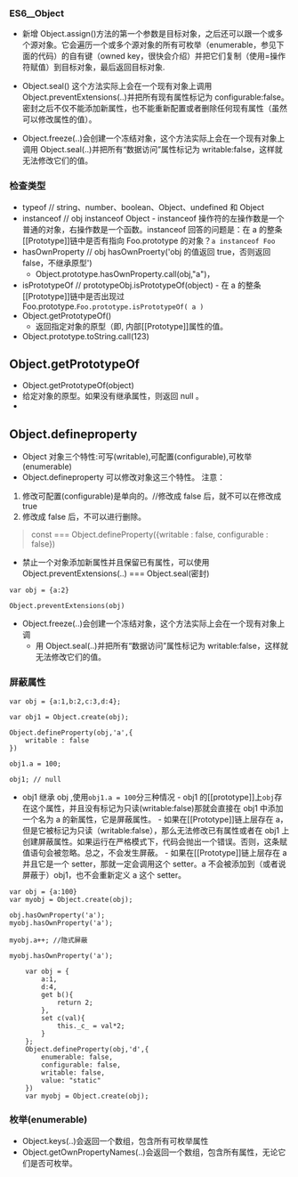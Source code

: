 ### ES6\_\_Object

- 新增 Object.assign()方法的第一个参数是目标对象，之后还可以跟一个或多个源对象。它会遍历一个或多个源对象的所有可枚举（enumerable，参见下面的代码）的自有键（owned key，很快会介绍）并把它们复制（使用=操作符赋值）到目标对象，最后返回目标对象.

- Object.seal() 这个方法实际上会在一个现有对象上调用 Object.preventExtensions(..)并把所有现有属性标记为 configurable:false。密封之后不仅不能添加新属性，也不能重新配置或者删除任何现有属性（虽然可以修改属性的值）。

- Object.freeze(..)会创建一个冻结对象，这个方法实际上会在一个现有对象上调用 Object.seal(..)并把所有“数据访问”属性标记为 writable:false，这样就无法修改它们的值。

### 检查类型

- typeof // string、number、boolean、Object、undefined 和 Object
- instanceof // obj instanceof Object - instanceof 操作符的左操作数是一个普通的对象，右操作数是一个函数。instanceof 回答的问题是：在 a 的整条[[Prototype]]链中是否有指向 Foo.prototype 的对象？`a instanceof Foo`
- hasOwnProperty // obj hasOwnProerty('obj 的值返回 true，否则返回 false，不继承原型')
  - Object.prototype.hasOwnProperty.call(obj,"a")，
- isPrototypeOf // prototypeObj.isPrototypeOf(object) - 在 a 的整条[[Prototype]]链中是否出现过 Foo.prototype.`Foo.prototype.isPrototypeOf( a )`
- Object.getPrototypeOf()
  - 返回指定对象的原型（即, 内部[[Prototype]]属性的值。
- Object.prototype.toString.call(123)

## Object.getPrototypeOf

- Object.getPrototypeOf(object)
- 给定对象的原型。如果没有继承属性，则返回 null 。
-

## Object.defineproperty

- Object 对象三个特性:可写(writable),可配置(configurable),可枚举(enumerable)
- Object.defineproperty 可以修改对象这三个特性。
  注意：

1. 修改可配置(configurable)是单向的。//修改成 false 后，就不可以在修改成 true
2. 修改成 false 后，不可以进行删除。

> const === Object.defineProperty({writable : false, configurable : false})

- 禁止一个对象添加新属性并且保留已有属性，可以使用 Object.preventExtensions(..) === Object.seal(密封)

```
var obj = {a:2}

Object.preventExtensions(obj)
```

- Object.freeze(..)会创建一个冻结对象，这个方法实际上会在一个现有对象上调
  - 用 Object.seal(..)并把所有“数据访问”属性标记为 writable:false，这样就无法修改它们的值。

### 屏蔽属性

```
var obj = {a:1,b:2,c:3,d:4};

var obj1 = Object.create(obj);

Object.defineProperty(obj,'a',{
    writable : false
})

obj1.a = 100;

obj1; // null
```

- obj1 继承 obj ,使用`obj1.a = 100`分三种情况 - obj1 的[[prototype]]上`obj`存在这个属性，并且没有标记为只读(writable:false)那就会直接在 obj1 中添加一个名为 a 的新属性，它是屏蔽属性。 - 如果在[[Prototype]]链上层存在 a，但是它被标记为只读（writable:false），那么无法修改已有属性或者在 obj1 上创建屏蔽属性。如果运行在严格模式下，代码会抛出一个错误。否则，这条赋值语句会被忽略。总之，不会发生屏蔽。 - 如果在[[Prototype]]链上层存在 a 并且它是一个 setter，那就一定会调用这个 setter。a 不会被添加到（或者说屏蔽于）obj1，也不会重新定义 a 这个 setter。

```
var obj = {a:100}
var myobj = Object.create(obj);

obj.hasOwnProperty('a');
myobj.hasOwnProperty('a');

myobj.a++; //隐式屏蔽

myobj.hasOwnProperty('a');
```

```
    var obj = {
        a:1,
        d:4,
        get b(){
            return 2;
        },
        set c(val){
            this._c_ = val*2;
        }
    };
    Object.defineProperty(obj,'d',{
        enumerable: false,
        configurable: false,
        writable: false,
        value: "static"
    })
    var myobj = Object.create(obj);
```

### 枚举(enumerable)

- Object.keys(..)会返回一个数组，包含所有可枚举属性
- Object.getOwnPropertyNames(..)会返回一个数组，包含所有属性，无论它们是否可枚举。
